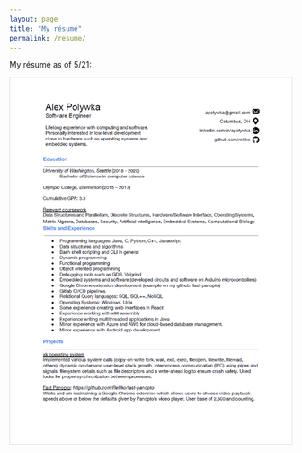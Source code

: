 ```yaml
---
layout: page
title: "My résumé"
permalink: /resume/
---
```


My résumé as of 5/21: 

![Résumé as of 5/21](./images/Resume.png)
